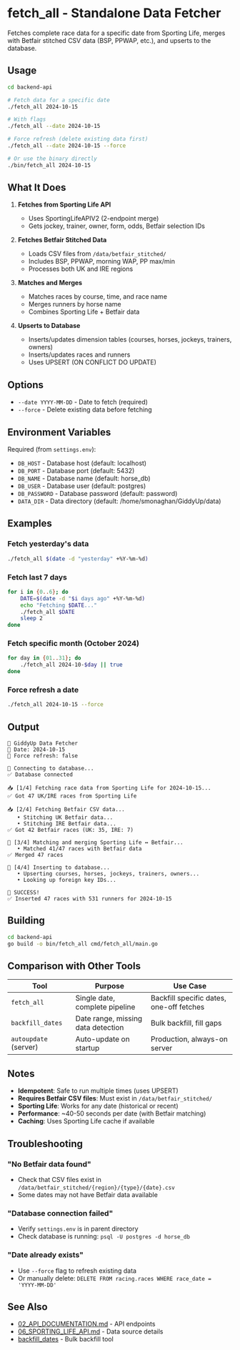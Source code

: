 # fetch_all - Standalone Data Fetcher

Fetches complete race data for a specific date from Sporting Life, merges with Betfair stitched CSV data (BSP, PPWAP, etc.), and upserts to the database.

## Usage

```bash
cd backend-api

# Fetch data for a specific date
./fetch_all 2024-10-15

# With flags
./fetch_all --date 2024-10-15

# Force refresh (delete existing data first)
./fetch_all --date 2024-10-15 --force

# Or use the binary directly
./bin/fetch_all 2024-10-15
```

## What It Does

1. **Fetches from Sporting Life API**
   - Uses SportingLifeAPIV2 (2-endpoint merge)
   - Gets jockey, trainer, owner, form, odds, Betfair selection IDs

2. **Fetches Betfair Stitched Data**
   - Loads CSV files from `/data/betfair_stitched/`
   - Includes BSP, PPWAP, morning WAP, PP max/min
   - Processes both UK and IRE regions

3. **Matches and Merges**
   - Matches races by course, time, and race name
   - Merges runners by horse name
   - Combines Sporting Life + Betfair data

4. **Upserts to Database**
   - Inserts/updates dimension tables (courses, horses, jockeys, trainers, owners)
   - Inserts/updates races and runners
   - Uses UPSERT (ON CONFLICT DO UPDATE)

## Options

- `--date YYYY-MM-DD` - Date to fetch (required)
- `--force` - Delete existing data before fetching

## Environment Variables

Required (from `settings.env`):
- `DB_HOST` - Database host (default: localhost)
- `DB_PORT` - Database port (default: 5432)
- `DB_NAME` - Database name (default: horse_db)
- `DB_USER` - Database user (default: postgres)
- `DB_PASSWORD` - Database password (default: password)
- `DATA_DIR` - Data directory (default: /home/smonaghan/GiddyUp/data)

## Examples

### Fetch yesterday's data
```bash
./fetch_all $(date -d "yesterday" +%Y-%m-%d)
```

### Fetch last 7 days
```bash
for i in {0..6}; do
    DATE=$(date -d "$i days ago" +%Y-%m-%d)
    echo "Fetching $DATE..."
    ./fetch_all $DATE
    sleep 2
done
```

### Fetch specific month (October 2024)
```bash
for day in {01..31}; do
    ./fetch_all 2024-10-$day || true
done
```

### Force refresh a date
```bash
./fetch_all 2024-10-15 --force
```

## Output

```
🏇 GiddyUp Data Fetcher
📅 Date: 2024-10-15
🔄 Force refresh: false

🔌 Connecting to database...
✅ Database connected

📥 [1/4] Fetching race data from Sporting Life for 2024-10-15...
✅ Got 47 UK/IRE races from Sporting Life

📥 [2/4] Fetching Betfair CSV data...
   • Stitching UK Betfair data...
   • Stitching IRE Betfair data...
✅ Got 42 Betfair races (UK: 35, IRE: 7)

🔀 [3/4] Matching and merging Sporting Life ↔ Betfair...
   • Matched 41/47 races with Betfair data
✅ Merged 47 races

💾 [4/4] Inserting to database...
   • Upserting courses, horses, jockeys, trainers, owners...
   • Looking up foreign key IDs...

🎉 SUCCESS!
✅ Inserted 47 races with 531 runners for 2024-10-15
```

## Building

```bash
cd backend-api
go build -o bin/fetch_all cmd/fetch_all/main.go
```

## Comparison with Other Tools

| Tool | Purpose | Use Case |
|------|---------|----------|
| `fetch_all` | Single date, complete pipeline | Backfill specific dates, one-off fetches |
| `backfill_dates` | Date range, missing data detection | Bulk backfill, fill gaps |
| `autoupdate` (server) | Auto-update on startup | Production, always-on server |

## Notes

- **Idempotent**: Safe to run multiple times (uses UPSERT)
- **Requires Betfair CSV files**: Must exist in `/data/betfair_stitched/`
- **Sporting Life**: Works for any date (historical or recent)
- **Performance**: ~40-50 seconds per date (with Betfair matching)
- **Caching**: Uses Sporting Life cache if available

## Troubleshooting

### "No Betfair data found"
- Check that CSV files exist in `/data/betfair_stitched/{region}/{type}/{date}.csv`
- Some dates may not have Betfair data available

### "Database connection failed"
- Verify `settings.env` is in parent directory
- Check database is running: `psql -U postgres -d horse_db`

### "Date already exists"
- Use `--force` flag to refresh existing data
- Or manually delete: `DELETE FROM racing.races WHERE race_date = 'YYYY-MM-DD'`

## See Also

- [02_API_DOCUMENTATION.md](../../docs/02_API_DOCUMENTATION.md) - API endpoints
- [06_SPORTING_LIFE_API.md](../../docs/06_SPORTING_LIFE_API.md) - Data source details
- [backfill_dates](../backfill_dates/) - Bulk backfill tool


